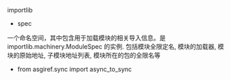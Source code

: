 importlib
* spec

一个命名空间，其中包含用于加载模块的相关导入信息。是 importlib.machinery.ModuleSpec 的实例.
包括模块全限定名, 模块的加载器, 模块的原始地址, 子模块地址列表, 模块所在的包的全限名等


* from asgiref.sync import async_to_sync
